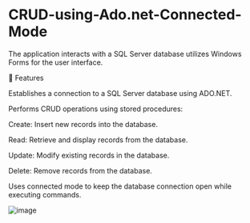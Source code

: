 # CRUD-using-Ado.net-Connected-Mode
The application interacts with a SQL Server database utilizes Windows Forms for the user interface.

🚀 Features

Establishes a connection to a SQL Server database using ADO.NET.

Performs CRUD operations using stored procedures:

Create: Insert new records into the database.

Read: Retrieve and display records from the database.

Update: Modify existing records in the database.

Delete: Remove records from the database.

Uses connected mode to keep the database connection open while executing commands.

![image](https://github.com/user-attachments/assets/2ef7a941-664f-425c-a575-f47204d2c124)
